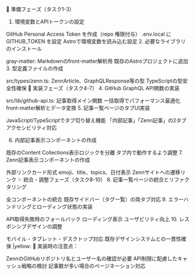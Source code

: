 🔧 準備フェーズ（タスク1-3）
1. 環境変数とAPIトークンの設定

GitHub Personal Access Token を作成（repo 権限付与）
.env.local に GITHUB_TOKEN を設定
Astroで環境変数を読み込む設定
2. 必要なライブラリのインストール

gray-matter: Markdownのfront-matter解析用
既存のAstroプロジェクトに追加
3. 型定義ファイルの作成

src/types/zenn.ts: ZennArticle、GraphQLResponse等の型
TypeScriptの型安全性確保
🚀 実装フェーズ（タスク4-7）
4. GitHub GraphQL API関数の実装

src/lib/github-api.ts: 記事取得メイン関数
一括取得でパフォーマンス最適化
front-matter解析とデータ変換
5. 記事一覧ページのタブUI実装

JavaScript/TypeScriptでタブ切り替え機能
「内部記事」「Zenn記事」の2タブ
アクセシビリティ対応

6. 内部記事表示コンポーネントの作成

既存のContent Collections表示ロジックを分離
タブ内で動作するよう調整
7. Zenn記事表示コンポーネントの作成

外部リンクカード形式
emoji、title、topics、日付表示
Zennサイトへの遷移リンク
✨ 統合・調整フェーズ（タスク8-10）
8. 記事一覧ページの統合とリファクタリング

全コンポーネントの統合
既存サイドバー（タグ一覧）の両タブ対応
9. エラーハンドリングとローディング状態の実装

API取得失敗時のフォールバック
ローディング表示
ユーザビリティ向上
10. レスポンシブデザインの調整

モバイル・タブレット・デスクトップ対応
既存デザインシステムとの一貫性確保
|yellow: 🤔 実装時の注意点：

ZennのGitHubリポジトリ名とユーザー名の確認が必要
API制限に配慮したキャッシュ戦略の検討
記事数が多い場合のページネーション対応